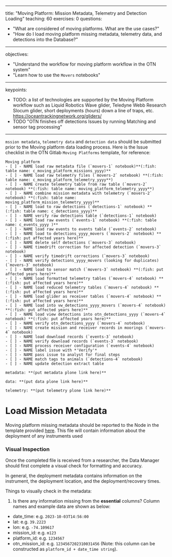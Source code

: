 
---
title: "Moving Platform: Mission Metadata, Telemetry and Detection Loading"
teaching: 60
exercises: 0
questions:
- "What are considered of moving platforms. What are the use cases?"
- "How do I load moving platform missing metadata, telemetry data, and detections into the Database?"
---
objectives:
- "Understand the workflow for moving platform workflow in the OTN system"
- "Learn how to use the `Movers` notebooks"
---
keypoints:
- TODO: a list of technologies are supported by the Moving Platform workflow such as Liquid Robotics Wave glider, Teledyne Webb Research Slocum glider, short deployments (hours) down a line of traps, etc. https://oceantrackingnetwork.org/gliders/
- TODO "OTN finishes off detections Issues by running Matching and sensor tag processing"
---

`mssion metadata`, `telemetry data` and `detection data` should be submitted prior to the Moving platform data loading process. 
Here is the Issue checklist in the OTN Gitlab `Moving Platforms` template, for reference:

~~~
Moving platform
- [ ] - NAME load raw metadata file (`movers-1` notebook)**(:fish: table name: c_moving_platform_missions_yyyy)**
- [ ] - NAME load raw telemetry files (`movers-2` notebook) **(:fish: table name: c_moving_platform_telemetry_yyyy**)
- [ ] - NAME create telemetry table from raw table (`movers-2` notebook) **(:fish: table name: moving_platform_telemetry_yyyy**)
- [ ] - NAME combine mission metadata with telemetry (`movers-2` notebook) **(:fish: table name: moving_platform_mission_telemetry_yyyy)**
- [ ] - NAME load to raw detections (`detections-1` notebook) **(:fish: table name: c_detections_yyyy)**
- [ ] - NAME verify raw detections table (`detections-1` notebook)
- [ ] - NAME load raw events (`events-1` notebook) **(:fish: table name: c_events_yyyy )**
- [ ] - NAME load raw events to events table (`events-2` notebook)
- [ ] - NAME load to detections_yyyy_movers (`movers-2` notebook) **(:fish: put affected years here)**
- [ ] - NAME delete self detections (`movers-3` notebook)
- [ ] - NAME timedrift correction for affected detection (`movers-3` notebook)
- [ ] - NAME verify timedrift corrections (`movers-3` notebook)
- [ ] - NAME verify detections_yyyy_movers (looking for duplicates) (`movers-3` notebook)
- [ ] - NAME load to sensor match (`movers-3` notebook) **(:fish: put affected years here)**
- [ ] - NAME load formatted telemetry tables (`movers-4` notebook) **(:fish: put affected years here)**
- [ ] - NAME load reduced telemetry tables (`movers-4` notebook) **(:fish: put affected years here)**
- [ ] - NAME load glider as receiver tables (`movers-4` notebook) **(:fish: put affected years here)**
- [ ] - NAME load into vw_detections_yyyy_movers (`movers-4` notebook) **(:fish: put affected years here)**
- [ ] - NAME load view detections into otn_detections_yyyy (`movers-4` notebook) **(:fish: put affected years here)**
- [ ] - NAME verify otn_detections_yyyy (`movers-4` notebook)
- [ ] - NAME create mission and receiver records in moorings (`movers-4` notebook)
- [ ] - NAME load download records (`events-3` notebook)
- [ ] - NAME verify download records (`events-3` notebook)
- [ ] - NAME process receiver configuration (`events-4` notebook)
- [ ] - NAME label issue with *'Verify'*
- [ ] - NAME pass issue to analyst for final steps
- [ ] - NAME match tags to animals (`detections-4` notebook)
- [ ] - NAME update detection extract table

metadata: **(put metadata plone link here)**

data: **(put data plone link here)**

telemetry: **(put telemetry plone link here)**

~~~

# Load Mission Metadata

Moving platform missing metadata should be reported to the Node in the template provided [here](https://members.oceantrack.org/data/data-collection). 
This file will contain information about the deployment of any instruments used

### Visual Inspection

Once the completed file is received from a researcher, the Data Manager should first complete a visual check for formatting and accuracy.

In general, the deployment metadata contains information on the instrument, the deployment location, and the deployment/recovery times.

Things to visually check in the metadata:

1. Is there any information missing from the **essential** columns? Column names and example data are shown as below:
 * date_time: e.g. `2023-10-03T14:56:00`
 * lat: e.g. `39.2223`
 * lon: e.g. `-74.109617`
 * mission_id: e.g. `m123`
 * platform_id: e.g. `1234567`
 * otn_mission_id: e.g. `1234567202310031456` (Note: this column can be constructed as `platform_id + date_time string`).
